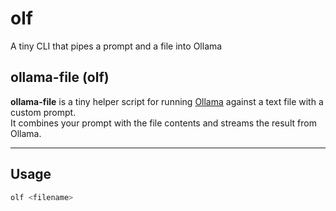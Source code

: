 # olf
A tiny CLI that pipes a prompt and a file into Ollama

## ollama-file (olf)

**ollama-file** is a tiny helper script for running [Ollama](https://ollama.ai) against a text file with a custom prompt.  
It combines your prompt with the file contents and streams the result from Ollama.  

---

## Usage

```bash
olf <filename>
```

